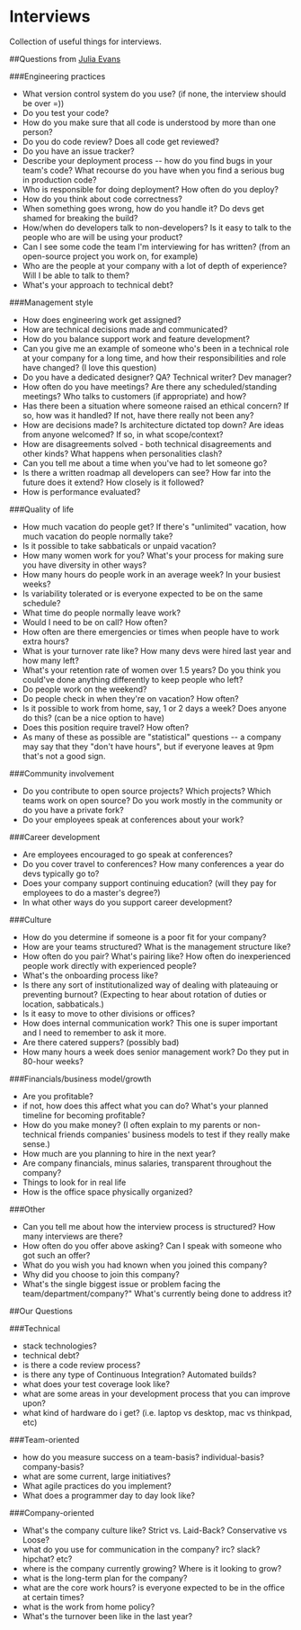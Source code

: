 # Interviews
Collection of useful things for interviews.

##Questions from [Julia Evans](http://jvns.ca/blog/2013/12/30/questions-im-asking-in-interviews/)

###Engineering practices

 - What version control system do you use? (if none, the interview should be over =))
 - Do you test your code?
 - How do you make sure that all code is understood by more than one person?
 - Do you do code review? Does all code get reviewed?
 - Do you have an issue tracker?
 - Describe your deployment process -- how do you find bugs in your team's code? What recourse do you have when you find a serious bug in production code?
 - Who is responsible for doing deployment? How often do you deploy?
 - How do you think about code correctness?
 - When something goes wrong, how do you handle it? Do devs get shamed for breaking the build?
 - How/when do developers talk to non-developers? Is it easy to talk to the people who are will be using your product?
 - Can I see some code the team I'm interviewing for has written? (from an open-source project you work on, for example)
 - Who are the people at your company with a lot of depth of experience? Will I be able to talk to them?
 - What's your approach to technical debt?

###Management style

 - How does engineering work get assigned?
 - How are technical decisions made and communicated?
 - How do you balance support work and feature development?
 - Can you give me an example of someone who's been in a technical role at your company for a long time, and how their responsibilities and role have changed? (I love this question)
 - Do you have a dedicated designer? QA? Technical writer? Dev manager?
 - How often do you have meetings? Are there any scheduled/standing meetings? Who talks to customers (if appropriate) and how?
 - Has there been a situation where someone raised an ethical concern? If so, how was it handled? If not, have there really not been any?
 - How are decisions made? Is architecture dictated top down? Are ideas from anyone welcomed? If so, in what scope/context?
 - How are disagreements solved - both technical disagreements and other kinds? What happens when personalities clash?
 - Can you tell me about a time when you've had to let someone go?
 - Is there a written roadmap all developers can see? How far into the future does it extend? How closely is it followed?
 - How is performance evaluated?

###Quality of life

 - How much vacation do people get? If there's "unlimited" vacation, how much vacation do people normally take?
 - Is it possible to take sabbaticals or unpaid vacation?
 - How many women work for you? What's your process for making sure you have diversity in other ways?
 - How many hours do people work in an average week? In your busiest weeks?
 - Is variability tolerated or is everyone expected to be on the same schedule?
 - What time do people normally leave work?
 - Would I need to be on call? How often?
 - How often are there emergencies or times when people have to work extra hours?
 - What is your turnover rate like? How many devs were hired last year and how many left?
 - What's your retention rate of women over 1.5 years? Do you think you could've done anything differently to keep people who left?
 - Do people work on the weekend?
 - Do people check in when they're on vacation? How often?
 - Is it possible to work from home, say, 1 or 2 days a week? Does anyone do this? (can be a nice option to have)
 - Does this position require travel? How often?
 - As many of these as possible are "statistical" questions -- a company may say that they "don't have hours", but if everyone leaves at 9pm that's not a good sign.

###Community involvement

 - Do you contribute to open source projects? Which projects? Which teams work on open source? Do you work mostly in the community or do you have a private fork?
 - Do your employees speak at conferences about your work?

###Career development

 - Are employees encouraged to go speak at conferences?
 - Do you cover travel to conferences? How many conferences a year do devs typically go to?
 - Does your company support continuing education? (will they pay for employees to do a master's degree?)
 - In what other ways do you support career development?

###Culture

 - How do you determine if someone is a poor fit for your company?
 - How are your teams structured? What is the management structure like?
 - How often do you pair? What's pairing like? How often do inexperienced people work directly with experienced people?
 - What's the onboarding process like?
 - Is there any sort of institutionalized way of dealing with plateauing or preventing burnout? (Expecting to hear about rotation of duties or location, sabbaticals.)
 - Is it easy to move to other divisions or offices?
 - How does internal communication work? This one is super important and I need to remember to ask it more.
 - Are there catered suppers? (possibly bad)
 - How many hours a week does senior management work? Do they put in 80-hour weeks?

###Financials/business model/growth

 - Are you profitable?
  - if not, how does this affect what you can do? What's your planned timeline for becoming profitable?
 - How do you make money? (I often explain to my parents or non-technical friends companies' business models to test if they really make sense.)
 - How much are you planning to hire in the next year?
 - Are company financials, minus salaries, transparent throughout the company?
 - Things to look for in real life
 - How is the office space physically organized?

###Other

 - Can you tell me about how the interview process is structured? How many interviews are there?
 - How often do you offer above asking? Can I speak with someone who got such an offer?
 - What do you wish you had known when you joined this company?
 - Why did you choose to join this company?
 - What's the single biggest issue or problem facing the team/department/company?" What's currently being done to address it?
 
##Our Questions

###Technical

 - stack technologies? 
 - technical debt?
 - is there a code review process?
 - is there any type of Continuous Integration? Automated builds?
 - what does your test coverage look like?
 - what are some areas in your development process that you can improve upon?
 - what kind of hardware do i get? (i.e. laptop vs desktop, mac vs thinkpad, etc)

###Team-oriented

 - how do you measure success on a team-basis? individual-basis? company-basis?
 - what are some current, large initiatives?
 - What agile practices do you implement?
 - What does a programmer day to day look like?

###Company-oriented

 - What's the company culture like? Strict vs. Laid-Back? Conservative vs Loose?
 - what do you use for communication in the company? irc? slack? hipchat? etc?
 - where is the company currently growing? Where is it looking to grow?
 - what is the long-term plan for the company?
 - what are the core work hours? is everyone expected to be in the office at certain times?
 - what is the work from home policy?
 - What's the turnover been like in the last year?

